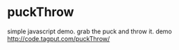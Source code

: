 # puckThrow

simple javascript demo.  grab the puck and throw it.  demo http://code.tagput.com/puckThrow/
